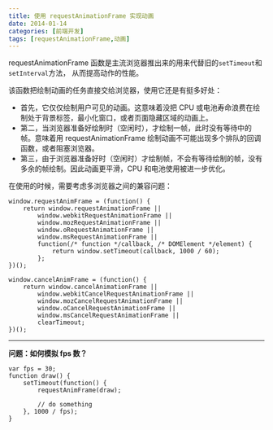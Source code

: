 ```yaml
---
title: 使用 requestAnimationFrame 实现动画
date: 2014-01-14
categories: [前端开发]
tags: [requestAnimationFrame,动画]
---
```


requestAnimationFrame 函数是主流浏览器推出来的用来代替旧的```setTimeout```和```setInterval```方法，
从而提高动作的性能。

该函数把绘制动画的任务直接交给浏览器，使用它还是有挺多好处：

* 首先，它仅仅绘制用户可见的动画。这意味着没把 CPU 或电池寿命浪费在绘制处于背景标签，最小化窗口，或者页面隐藏区域的动画上。
* 第二，当浏览器准备好绘制时（空闲时），才绘制一帧，此时没有等待中的帧。意味着用 requestAnimationFrame 绘制动画不可能出现多个排队的回调函数，或者阻塞浏览器。
* 第三，由于浏览器准备好时（空闲时）才绘制帧，不会有等待绘制的帧，没有多余的帧绘制。因此动画更平滑，CPU 和电池使用被进一步优化。

在使用的时候，需要考虑多浏览器之间的兼容问题：
```
window.requestAnimFrame = (function() {
	return window.requestAnimationFrame ||
		window.webkitRequestAnimationFrame ||
		window.mozRequestAnimationFrame ||
		window.oRequestAnimationFrame ||
		window.msRequestAnimationFrame ||
		function(/* function */callback, /* DOMElement */element) {
			return window.setTimeout(callback, 1000 / 60);
		};
})();

window.cancelAnimFrame = (function() {
	return window.cancelAnimationFrame ||
		window.webkitCancelRequestAnimationFrame ||
		window.mozCancelRequestAnimationFrame ||
		window.oCancelRequestAnimationFrame ||
		window.msCancelRequestAnimationFrame ||
		clearTimeout;
})();
```

---

**问题：如何模拟 fps 数？**
```
var fps = 30;
function draw() {
	setTimeout(function() {
        requestAnimFrame(draw);

        // do something
    }, 1000 / fps);
}
```
